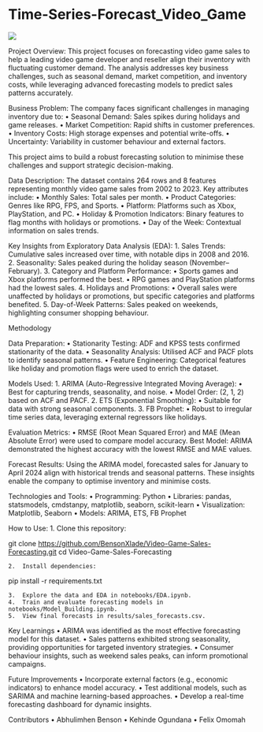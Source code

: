 # Time-Series-Forecast_Video_Game

![](https://i0.wp.com/workingcasual.com/wp-content/uploads/2024/02/PS5-Deep-Earth-DualSense.png?ssl=1)

Project Overview:
This project focuses on forecasting video game sales to help a leading video game developer and reseller align their inventory with fluctuating customer demand. The analysis addresses key business challenges, such as seasonal demand, market competition, and inventory costs, while leveraging advanced forecasting models to predict sales patterns accurately.

Business Problem:
The company faces significant challenges in managing inventory due to:
	•	Seasonal Demand: Sales spikes during holidays and game releases.
	•	Market Competition: Rapid shifts in customer preferences.
	•	Inventory Costs: High storage expenses and potential write-offs.
	•	Uncertainty: Variability in customer behaviour and external factors.

This project aims to build a robust forecasting solution to minimise these challenges and support strategic decision-making.

Data Description:
The dataset contains 264 rows and 8 features representing monthly video game sales from 2002 to 2023. Key attributes include:
	•	Monthly Sales: Total sales per month.
	•	Product Categories: Genres like RPG, FPS, and Sports.
	•	Platform: Platforms such as Xbox, PlayStation, and PC.
	•	Holiday & Promotion Indicators: Binary features to flag months with holidays or promotions.
	•	Day of the Week: Contextual information on sales trends.

Key Insights from Exploratory Data Analysis (EDA):
	1.	Sales Trends: Cumulative sales increased over time, with notable dips in 2008 and 2016.
	2.	Seasonality: Sales peaked during the holiday season (November–February).
	3.	Category and Platform Performance:
	•	Sports games and Xbox platforms performed the best.
	•	RPG games and PlayStation platforms had the lowest sales.
	4.	Holidays and Promotions:
	•	Overall sales were unaffected by holidays or promotions, but specific categories and platforms benefited.
	5.	Day-of-Week Patterns: Sales peaked on weekends, highlighting consumer shopping behaviour.

Methodology

Data Preparation:
	•	Stationarity Testing: ADF and KPSS tests confirmed stationarity of the data.
	•	Seasonality Analysis: Utilised ACF and PACF plots to identify seasonal patterns.
	•	Feature Engineering: Categorical features like holiday and promotion flags were used to enrich the dataset.

Models Used:
	1.	ARIMA (Auto-Regressive Integrated Moving Average):
	•	Best for capturing trends, seasonality, and noise.
	•	Model Order: (2, 1, 2) based on ACF and PACF.
	2.	ETS (Exponential Smoothing):
	•	Suitable for data with strong seasonal components.
	3.	FB Prophet:
	•	Robust to irregular time series data, leveraging external regressors like holidays.

Evaluation Metrics:
	•	RMSE (Root Mean Squared Error) and MAE (Mean Absolute Error) were used to compare model accuracy.
Best Model: ARIMA demonstrated the highest accuracy with the lowest RMSE and MAE values.

Forecast Results:
Using the ARIMA model, forecasted sales for January to April 2024 align with historical trends and seasonal patterns. These insights enable the company to optimise inventory and minimise costs.

Technologies and Tools:
	•	Programming: Python
	•	Libraries: pandas, statsmodels, cmdstanpy, matplotlib, seaborn, scikit-learn
	•	Visualization: Matplotlib, Seaborn
	•	Models: ARIMA, ETS, FB Prophet

How to Use:
	1.	Clone this repository:

git clone https://github.com/BensonXlade/Video-Game-Sales-Forecasting.git
cd Video-Game-Sales-Forecasting


	2.	Install dependencies:

pip install -r requirements.txt


	3.	Explore the data and EDA in notebooks/EDA.ipynb.
	4.	Train and evaluate forecasting models in notebooks/Model_Building.ipynb.
	5.	View final forecasts in results/sales_forecasts.csv.

Key Learnings
	•	ARIMA was identified as the most effective forecasting model for this dataset.
	•	Sales patterns exhibited strong seasonality, providing opportunities for targeted inventory strategies.
	•	Consumer behaviour insights, such as weekend sales peaks, can inform promotional campaigns.

Future Improvements
	•	Incorporate external factors (e.g., economic indicators) to enhance model accuracy.
	•	Test additional models, such as SARIMA and machine learning-based approaches.
	•	Develop a real-time forecasting dashboard for dynamic insights.

Contributors
	•	Abhulimhen Benson
	•	Kehinde Ogundana
	•	Felix Omomah
